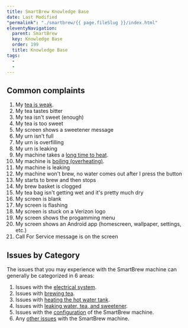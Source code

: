 ```yaml
---
title: SmartBrew Knowledge Base
date: Last Modified 
"permalink": "./smartbrew/{{ page.fileSlug }}/index.html"
eleventyNavigation:
  parent: SmartBrew
  key: Knowledge Base 
  order: 199
  title: Knowledge Base 
tags:
  -  
  - 
---
```

## Common complaints

1. My [tea is weak](/smartbrew/kb/weak-tea/).
2. My tea tastes bitter
3. My tea isn't sweet (enough)
4. My tea is too sweet
5. My screen shows a sweetener message
6. My urn isn't full
7. My urn is overfilling
8. My urn is leaking
9. My machine takes a [long time to heat](/smartbrew/kb/long-heating/).
10. My machine is [boiling (overheating)](/smartbrew/kb/overheating/).
11. My machine is leaking
12. My machine won't brew, no water comes out after I press the button
13. My starts to brew and then stops
14. My brew basket is clogged 
15. My tea bag isn't getting wet and it's pretty much dry
16. My screen is blank
17. My screen is flashing
18. My screen is stuck on a Verizon logo
19. My screen shows the progamming menu
20. My screen shows an Android app (homescreen, wallpaper, settings, etc.)
21. Call For Service message is on the screen



## Issues by Category
The issues that you may experience with the SmartBrew machine can generally be categorized in 6 areas:

1. Issues with the [electrical system](/smartbrew/kb/electrical/).
2. Issues with [brewing tea](/smartbrew/kb/brewing/).  
3. Issues with [heating the hot water tank](/smartbrew/kb/heating/).
4. Issues with [leaking water, tea, and sweetener](/smartbrew/kb/leaking/).
5. Issues with the [configuration](/smartbrew/kb/config/) of the SmartBrew machine.
6. Any [other issues](/smartbrew/kb/other/) with the SmartBrew machine.